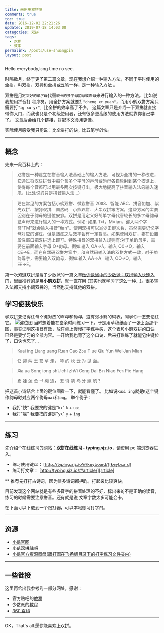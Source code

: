 ```yaml
---
title: 来用用双拼吧
comments: true
toc: true
date: 2016-12-02 22:21:26
updated: 2019-07-18 14:03:00
categories: 双拼
tags: 
  - 双拼
  - 效率
permalink: /posts/use-shuangpin
layout: post
---
```


Hello everybody,long time no see.

时隔数月，终于更了第二篇文章，现在我想介绍一种输入方法，不同于平时使用的全拼，叫双拼，双拼和全拼或五笔一样，是一种输入方法 。

双拼是用`定义好的单字母`代替`较长的多字母韵母或声母`来进行输入的一种方法。
比如说我想用拼音打 程序员，用全拼方案就要打`"cheng xv yuan"`，而用小鹤双拼方案只需要打`"ig xu yr"`，比全拼的效率高了不少。
这篇文章只是介绍一下双拼就直接带你入门，而我也只是个初级使用者，还有很多更高级的使用方法就靠你自己学了。
文章后会给几个链接，搭配本文食用更佳。

实际使用感受我只能说：比全拼打的快，比五笔学的快。

<!-- more -->

---

## 概念

先来一段百科上的：

> 双拼是一种建立在拼音输入法基础上的输入方法，可视为全拼的一种改进，它通过将汉语拼音中每个含多个字母的声母或韵母各自映射到某个按键上，使得每个音都可以用最多两次按键打出，极大地提高了拼音输入法的输入速度。(此处说的只是拼音输入法...)

> 现在常见的方案包括小鹤双拼、微软拼音 2003、智能 ABC、拼音加加、紫光双拼、搜狗双拼、自然码、小熊双拼、大牛双拼等方案。这些方案的主要区别在于韵母的键位安排。双拼是用定义好的单字母代替较长的多字母韵母或声母来进行输入的一种方式。例如: 如果 T=t，M=ian，键入两个字母"TM"就会输入拼音"tian"。使用双拼可以减少击键次数，虽然需要记忆字母对应的键位，但是熟练之后效率会有一定提高。如果使用双拼，要在设置属性窗口把双拼选上即可。特殊拼音的双拼输入规则有:对于单韵母字，需要在前面输入字母 O+韵母。例如:输入 OA→A，输入 OO→O，输入 OE→E。而在自然码双拼方案中，和自然码输入法的双拼方式一致，对于单韵母字，需要输入双韵母，例如:输入 AA→A，输入 OO→O，输入 EE→E。

第一次知道双拼是看了少数派的一篇文章[做少数派中的少数派：双拼输入快速入门][1]，里面推荐的是用**小鹤双拼**，就一直在用 (其实也就学习了这么一种...)。很多输入法都支持小鹤双拼的，当然也支持其他的双拼。

## 学习使我快乐

学双拼要记得住每个键对应的声母和韵母，这有张小鹤的码表，同学你一定要记住它。
![键位图](http://www.flypy.com/images/hejp.png)
当时想着能在空余时间练习一下。于是用草稿纸画了一张上面那个图，事实证明这招很有效，放在桌上慢慢打字练手感，这个表和小鹤双拼的口诀 已经是要学习的全部内容。一开始我也背了这个口诀，后来打熟练了就能记住键位了，口诀也忘了...：

> Kuai ing Liang uang Ruan Cao Zou T ue Qiu Yun Wei Jan Mian

> 快 迎 两 王 软 草 走， 特 约 秋 云 为 见 面。

> Xia ua Song iong shU chI zhVi Geng Dai Bin Niao Fen Pie Hang

> 夏 娃 怂 恿 书 痴 追， 更 待 滨 鸟 分 撇 航？

把这首小诗结合上面的键位图看一下，就能看懂了。
比如说`Kuai ing`就是`K`这个键作韵母时对应两个韵母`uai`和`ing`。
举个例子：

- 我打"快" 我要按的键是"kk" `k` + `uai`
- 我打"赢" 我要按的键是"yk" `y` + `ing`

---

## 练习

先介绍个在线练习的网站：**双拼在线练习 - typing.sjz.io**，请使用 pc 端浏览器进入。

- 练习使用键盘： [http://typing.sjz.io/#/keyboard/][keyboard]
- 练习打文章： [http://typing.sjz.io/#/article/][article]

\*\* 推荐先打打古诗词，因为很多诗词都押韵。打起来比较爽快。

目前发现这个网站就是有些多音字的拼音处理的不好，标出来的不是正确的读音，练习的时候需要注意拼音。还有就是说 文章字数太多可能会卡。

在下面可以下载到一个跟打器，可以本地练习打字的。

---

## 资源

- [小鹤官网](http://flypy.com/)
- [小鹤双拼贴吧](http://tieba.baidu.com/f?kw=%E5%B0%8F%E9%B9%A4%E5%8F%8C%E6%8B%BC&ie=utf-8)
- [小鹤官方资源网盘(跟打器在飞扬版目录下的打字练习文件夹内)](http://flypy.ys168.com/)

---

## 一些链接

这里再给出我参考的一部分网址，感谢：

- 官方贴吧的[教程](http://tieba.baidu.com/p/4844692703)
- 少数派的[教程][1]
- [360 百科](http://baike.so.com/doc/5949140-6162080.html)

---

OK，That's all.愿你能喜欢上双拼。

[keyboard]: http://typing.sjz.io/#/keyboard/
[article]: http://typing.sjz.io/#/article/
[sspai]: http://sspai.com/
[1]: http://sspai.com/32809/

